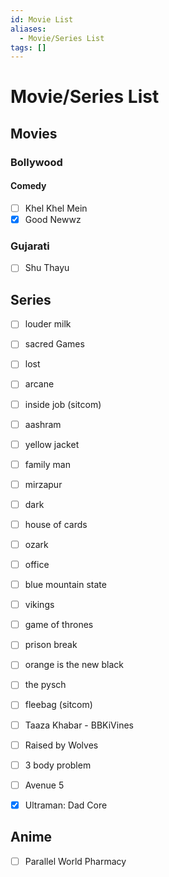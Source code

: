 ```yaml
---
id: Movie List
aliases:
  - Movie/Series List
tags: []
---
```


# Movie/Series List

## Movies

### Bollywood

#### Comedy

- [ ] Khel Khel Mein
- [x] Good Newwz

### Gujarati
- [ ] Shu Thayu

## Series

- [ ] louder milk
- [ ] sacred Games
- [ ] lost
- [ ] arcane
- [ ] inside job (sitcom)
- [ ] aashram
- [ ] yellow jacket
- [ ] family man
- [ ] mirzapur
- [ ] dark
- [ ] house of cards
- [ ] ozark
- [ ] office
- [ ] blue mountain state
- [ ] vikings
- [ ] game of thrones
- [ ] prison break
- [ ] orange is the new black
- [ ] the pysch
- [ ] fleebag (sitcom)
- [ ] Taaza Khabar - BBKiVines
- [ ] Raised by Wolves
- [ ] 3 body problem
- [ ] Avenue 5
- [x] Ultraman: Dad Core


## Anime

- [ ] Parallel World Pharmacy
